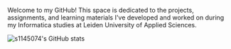 Welcome to my GitHub! This space is dedicated to the projects, assignments, and learning materials I've developed and worked on during my Informatica studies at Leiden University of Applied Sciences.

![s1145074's GitHub stats](https://github-readme-stats.vercel.app/api?username=s1145074&show_icons=true&theme=default)
